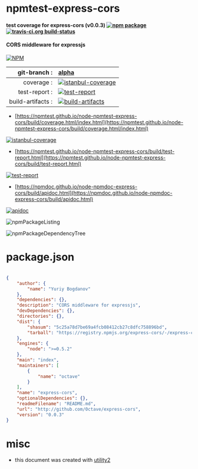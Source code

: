 # npmtest-express-cors

#### test coverage for  express-cors (v0.0.3)  [![npm package](https://img.shields.io/npm/v/npmtest-express-cors.svg?style=flat-square)](https://www.npmjs.org/package/npmtest-express-cors) [![travis-ci.org build-status](https://api.travis-ci.org/npmtest/node-npmtest-express-cors.svg)](https://travis-ci.org/npmtest/node-npmtest-express-cors)

#### CORS middleware for expressjs

[![NPM](https://nodei.co/npm/express-cors.png?downloads=true&downloadRank=true&stars=true)](https://www.npmjs.com/package/express-cors)

| git-branch : | [alpha](https://github.com/npmtest/node-npmtest-express-cors/tree/alpha)|
|--:|:--|
| coverage : | [![istanbul-coverage](https://npmtest.github.io/node-npmtest-express-cors/build/coverage.badge.svg)](https://npmtest.github.io/node-npmtest-express-cors/build/coverage.html/index.html)|
| test-report : | [![test-report](https://npmtest.github.io/node-npmtest-express-cors/build/test-report.badge.svg)](https://npmtest.github.io/node-npmtest-express-cors/build/test-report.html)|
| build-artifacts : | [![build-artifacts](https://npmtest.github.io/node-npmtest-express-cors/glyphicons_144_folder_open.png)](https://github.com/npmtest/node-npmtest-express-cors/tree/gh-pages/build)|

- [https://npmtest.github.io/node-npmtest-express-cors/build/coverage.html/index.html](https://npmtest.github.io/node-npmtest-express-cors/build/coverage.html/index.html)

[![istanbul-coverage](https://npmtest.github.io/node-npmtest-express-cors/build/screenCapture.buildCi.browser.%252Ftmp%252Fbuild%252Fcoverage.lib.html.png)](https://npmtest.github.io/node-npmtest-express-cors/build/coverage.html/index.html)

- [https://npmtest.github.io/node-npmtest-express-cors/build/test-report.html](https://npmtest.github.io/node-npmtest-express-cors/build/test-report.html)

[![test-report](https://npmtest.github.io/node-npmtest-express-cors/build/screenCapture.buildCi.browser.%252Ftmp%252Fbuild%252Ftest-report.html.png)](https://npmtest.github.io/node-npmtest-express-cors/build/test-report.html)

- [https://npmdoc.github.io/node-npmdoc-express-cors/build/apidoc.html](https://npmdoc.github.io/node-npmdoc-express-cors/build/apidoc.html)

[![apidoc](https://npmdoc.github.io/node-npmdoc-express-cors/build/screenCapture.buildCi.browser.%252Ftmp%252Fbuild%252Fapidoc.html.png)](https://npmdoc.github.io/node-npmdoc-express-cors/build/apidoc.html)

![npmPackageListing](https://npmtest.github.io/node-npmtest-express-cors/build/screenCapture.npmPackageListing.svg)

![npmPackageDependencyTree](https://npmtest.github.io/node-npmtest-express-cors/build/screenCapture.npmPackageDependencyTree.svg)



# package.json

```json

{
    "author": {
        "name": "Yuriy Bogdanov"
    },
    "dependencies": {},
    "description": "CORS middleware for expressjs",
    "devDependencies": {},
    "directories": {},
    "dist": {
        "shasum": "5c25a78d7be69a4fcb08412cb27c8dfc758896bd",
        "tarball": "https://registry.npmjs.org/express-cors/-/express-cors-0.0.3.tgz"
    },
    "engines": {
        "node": ">=0.5.2"
    },
    "main": "index",
    "maintainers": [
        {
            "name": "octave"
        }
    ],
    "name": "express-cors",
    "optionalDependencies": {},
    "readmeFilename": "README.md",
    "url": "http://github.com/0ctave/express-cors",
    "version": "0.0.3"
}
```



# misc
- this document was created with [utility2](https://github.com/kaizhu256/node-utility2)

